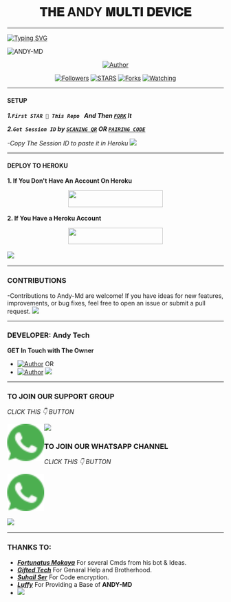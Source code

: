 <h1 align="center"> 𝐓𝐇𝐄 ANDY 𝐌𝐔𝐋𝐓𝐈 𝐃𝐄𝐕𝐈𝐂𝐄  </h1>
<p align="center">  
  
***
  
<a href="https://git.io/typing-svg"><img src="https://readme-typing-svg.demolab.com?font=Black+Ops+One&size=50&pause=1000&color=1BAFBAFF&center=true&width=910&height=100&lines=THANKS FOR CHOOSING +ANDY-MD;MULTI+DEVICE+WHATSAPP+BOT;CREATED+BY+ANDY+TECH;RELEASED+22.2.2024" alt="Typing SVG" /></a>
  </p>
    <img alt="ANDY-MD" width="700" height="300" src="https://telegra.ph/file/f6e09ed41ed41c6897dd8.jpg">
<p align="center">
<p align="center">
<a href="https://github.com/andycreator5/Andy-Md"><img title="Author" src="https://img.shields.io/badge/Andy_MD-black?style=for-the-badge&logo=github"></a>
<p/>
<p align="center">
<a href="https://github.com/andycreator5?tab=followers"><img title="Followers" src="https://img.shields.io/github/followers/andycreator5?label=Followers&style=social"></a>
<a href="https://github.com/andycreator5/Andy-Md/stargazers/"><img title="STARS" src="https://img.shields.io/github/sta910andycreator5/Andy-Md?&style=social"></a>
<a href="https://github.com/andycreator5/Andy-Md/network/members"><img title="Forks" src="https://img.shields.io/github/forks/andycreator5/Andy-Md?style=social"></a>
<a href="https://github.com/andycreator5/Andy-Md/watchers"><img title="Watching" src="https://img.shields.io/github/watchers/andycreator5/Andy-Md?label=Watching&style=social"></a>
  
***

#### SETUP 

***1.`First STAR 🌟 This Repo ` And Then [`FORK`](https://github.com/andycreator5/ANDY-Md/fork) It***

***2.`Get Session ID` by [`SCANING QR`](https://scan-andy-md.onrender.com) OR [`PAIRING CODE`](https://andy-sessions.onrender.com/pair)***

*-Copy The Session ID to paste it in Heroku*
<a><img src='https://i.imgur.com/LyHic3i.gif'/></a>

***

#### DEPLOY TO HEROKU 
**1. If You Don't Have An Account On Heroku**
    <br>
<p align="center"><a href="https://signup.heroku.com">
 <img src="https://img.shields.io/badge/Create%20Account%20Now-blue?style=for-the-badge&logo=heroku" width="220" height="38.45"/></a></p>

**2. If You Have a Heroku Account**
    <br>
<p align="center"><a href="https://andybazelais.vercel.app"> <img src="https://img.shields.io/badge/DEPLOY%20NOW-blue?style=for-the-badge&logo=heroku" width="220" height="38.45"/></a></p>
<a><img src='https://i.imgur.com/LyHic3i.gif'/></a>


***


### CONTRIBUTIONS 
-Contributions to Andy-Md are welcome! If you have ideas for new features, improvements, or bug fixes, feel free to open an issue or submit a pull request.
<a><img src='https://i.imgur.com/LyHic3i.gif'/></a>

***
### DEVELOPER: Andy Tech 
**GET In Touch with The Owner**
- <a href="https://instagram.com/jacmel.509"><img title="Author" src="https://img.shields.io/badge/ON INSTAGRAM-black?style=for-the-badge&logo=Instagram"></a>
OR 
- <a href="https://wa.me/19804801076"><img title="Author" src="https://img.shields.io/badge/ON WHATSAPP-black?style=for-the-badge&logo=WhatsApp"></a>
<a><img src='https://i.imgur.com/LyHic3i.gif'/></a>

***

### TO JOIN OUR SUPPORT GROUP 


*CLICK THIS 👇 BUTTON* <p align="centre">
  <a href="https://chat.whatsapp.com/HT5iCr4Qy1I2m1i63TKdGo">
    <img align="left" alt="SIEGRIN | Whastapp" width="86px" src="https://raw.githubusercontent.com/PikaBotz/My_Personal_Space/main/Images/AnyaBot_pics/Anya_v2/Whatsapp.svg" />
  

   
   <a><img src='https://i.imgur.com/LyHic3i.gif'/></a>

### TO JOIN OUR WHATSAPP CHANNEL 

*CLICK THIS 👇 BUTTON* <p align="centre">
  <a href="https://whatsapp.com/channel/0029VaEblSaK5cDDgxOzls2O">
   <img align="centre" alt="SIEGRIN | Whastapp" width="86px" src="https://raw.githubusercontent.com/PikaBotz/My_Personal_Space/main/Images/AnyaBot_pics/Anya_v2/Whatsapp.svg" />

   
 <a><img src='https://i.imgur.com/LyHic3i.gif'/></a>

***
### THANKS TO:
- [***Fortunatus Mokaya***](https://github.com/Fortunatusmokaya) For several Cmds from his bot & Ideas.
- [***Gifted Tech***](https://github.com/mouricedevs) For Genaral Help and Brotherhood. 
- [***Suhail Ser***](https://github.com/SuhailTechInfo) For Code encryption. 
- [***Luffy***](https://github.com/Luffy2ndAccount) For Providing a Base of **ANDY-MD**
- <a><img src='https://i.imgur.com/LyHic3i.gif'/></a>
